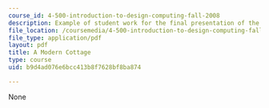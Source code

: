 ```yaml
---
course_id: 4-500-introduction-to-design-computing-fall-2008
description: Example of student work for the final presentation of the course.
file_location: /coursemedia/4-500-introduction-to-design-computing-fall-2008/b9d4ad076e6bcc413b8f7628bf8ba874_final_4.pdf
file_type: application/pdf
layout: pdf
title: A Modern Cottage
type: course
uid: b9d4ad076e6bcc413b8f7628bf8ba874

---
```

None